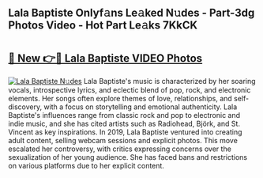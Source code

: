 ## Lala Baptiste Onlyf𝚊ns Le𝚊ked N𝚞des - Part-3dg Photos Video - Hot Part Le𝚊ks 7KkCK

# <h2><a href="http://ac44877.deff.icu/?id=Lala+Baptiste">🔗 New 👉🔴 Lala Baptiste VIDEO Photos</a></h2>

[![Lala Baptiste N𝚞des](https://i.imgur.com/rIISA9y.gif)](http://ac44877.deff.icu/?id=Lala+Baptiste)
Lala Baptiste's music is characterized by her soaring vocals, introspective lyrics, and eclectic blend of pop, rock, and electronic elements. Her songs often explore themes of love, relationships, and self-discovery, with a focus on storytelling and emotional authenticity. Lala Baptiste's influences range from classic rock and pop to electronic and indie music, and she has cited artists such as Radiohead, Björk, and St. Vincent as key inspirations. In 2019, Lala Baptiste ventured into creating adult content, selling webcam sessions and explicit photos. This move escalated her controversy, with critics expressing concerns over the sexualization of her young audience. She has faced bans and restrictions on various platforms due to her explicit content.
